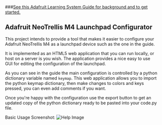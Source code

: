 ###[See this Adafruit Learning System Guide for background and to get started.](https://learn.adafruit.com/launch-deck-trellis-m4)
 
Adafruit NeoTrellis M4 Launchpad Configurator
-
This project intends to provide a tool that makes it easier to configure your Adafruit NeoTrellis M4 as a launchpad device such as the one in the guide.

It is implemented as an HTML5 web application that you can run locally, or host on a server is you wish. The application provides a nice easy to use GUI for editing the configuration of the launchpad.

As you can see in the guide the main configuration is controlled by a python dictionary variable named `keymap`. This web application allows you to import the python keymap dictionary, then make changes to colors and keys pressed, you can even add comments if you want. 

Once you're happy with the configuration use the export button to get an updated copy of the python dictionary ready to be pasted into your code.py file.

Basic Usage Screenshot: 
![Help Image](https://raw.githubusercontent.com/FoamyGuy/NeoTrellis-M4-Launchpad-Configurator/master/help.PNG)



